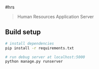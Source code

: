 #hrs

> Human Resources Application Server

## Build setup

``` bash
# install dependencies
pip install -r requirements.txt

# run debug server at localhost:5000
python manage.py runserver
```
